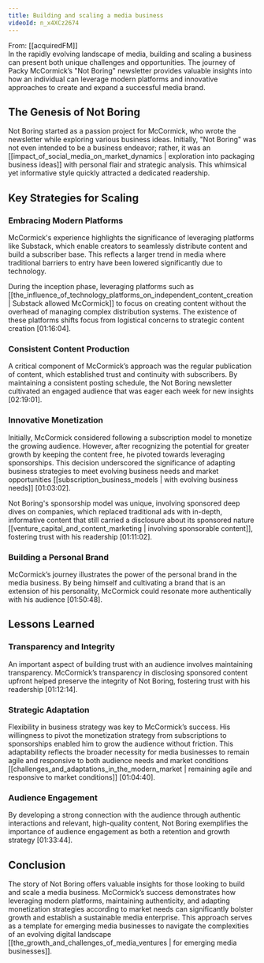 ```yaml
---
title: Building and scaling a media business
videoId: n_x4XCz2674
---
```


From: [[acquiredFM]] <br/> 
In the rapidly evolving landscape of media, building and scaling a business can present both unique challenges and opportunities. The journey of Packy McCormick’s "Not Boring" newsletter provides valuable insights into how an individual can leverage modern platforms and innovative approaches to create and expand a successful media brand. 

## The Genesis of Not Boring

Not Boring started as a passion project for McCormick, who wrote the newsletter while exploring various business ideas. Initially, "Not Boring" was not even intended to be a business endeavor; rather, it was an [[impact_of_social_media_on_market_dynamics | exploration into packaging business ideas]] with personal flair and strategic analysis. This whimsical yet informative style quickly attracted a dedicated readership.

## Key Strategies for Scaling

### Embracing Modern Platforms

McCormick's experience highlights the significance of leveraging platforms like Substack, which enable creators to seamlessly distribute content and build a subscriber base. This reflects a larger trend in media where traditional barriers to entry have been lowered significantly due to technology.

During the inception phase, leveraging platforms such as [[the_influence_of_technology_platforms_on_independent_content_creation | Substack allowed McCormick]] to focus on creating content without the overhead of managing complex distribution systems. The existence of these platforms shifts focus from logistical concerns to strategic content creation <a class="yt-timestamp" data-t="01:16:04">[01:16:04]</a>.

### Consistent Content Production

A critical component of McCormick’s approach was the regular publication of content, which established trust and continuity with subscribers. By maintaining a consistent posting schedule, the Not Boring newsletter cultivated an engaged audience that was eager each week for new insights <a class="yt-timestamp" data-t="02:19:01">[02:19:01]</a>.

### Innovative Monetization

Initially, McCormick considered following a subscription model to monetize the growing audience. However, after recognizing the potential for greater growth by keeping the content free, he pivoted towards leveraging sponsorships. This decision underscored the significance of adapting business strategies to meet evolving business needs and market opportunities [[subscription_business_models | with evolving business needs]] <a class="yt-timestamp" data-t="01:03:02">[01:03:02]</a>.

Not Boring's sponsorship model was unique, involving sponsored deep dives on companies, which replaced traditional ads with in-depth, informative content that still carried a disclosure about its sponsored nature [[venture_capital_and_content_marketing | involving sponsorable content]], fostering trust with his readership <a class="yt-timestamp" data-t="01:11:02">[01:11:02]</a>. 

### Building a Personal Brand

McCormick’s journey illustrates the power of the personal brand in the media business. By being himself and cultivating a brand that is an extension of his personality, McCormick could resonate more authentically with his audience <a class="yt-timestamp" data-t="01:50:48">[01:50:48]</a>.

## Lessons Learned

### Transparency and Integrity

An important aspect of building trust with an audience involves maintaining transparency. McCormick’s transparency in disclosing sponsored content upfront helped preserve the integrity of Not Boring, fostering trust with his readership <a class="yt-timestamp" data-t="01:12:14">[01:12:14]</a>.

### Strategic Adaptation

Flexibility in business strategy was key to McCormick’s success. His willingness to pivot the monetization strategy from subscriptions to sponsorships enabled him to grow the audience without friction. This adaptability reflects the broader necessity for media businesses to remain agile and responsive to both audience needs and market conditions [[challenges_and_adaptations_in_the_modern_market | remaining agile and responsive to market conditions]] <a class="yt-timestamp" data-t="01:04:40">[01:04:40]</a>.

### Audience Engagement

By developing a strong connection with the audience through authentic interactions and relevant, high-quality content, Not Boring exemplifies the importance of audience engagement as both a retention and growth strategy <a class="yt-timestamp" data-t="01:33:44">[01:33:44]</a>.

## Conclusion

The story of Not Boring offers valuable insights for those looking to build and scale a media business. McCormick’s success demonstrates how leveraging modern platforms, maintaining authenticity, and adapting monetization strategies according to market needs can significantly bolster growth and establish a sustainable media enterprise. This approach serves as a template for emerging media businesses to navigate the complexities of an evolving digital landscape [[the_growth_and_challenges_of_media_ventures | for emerging media businesses]].